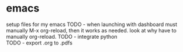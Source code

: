 # emacs
setup files for my emacs
TODO - when launching with dashboard must manually M-x org-reload, then it works as needed. look at why have to manually org-reload.
TODO - integrate python  
TODO - export .org to .pdfs    
